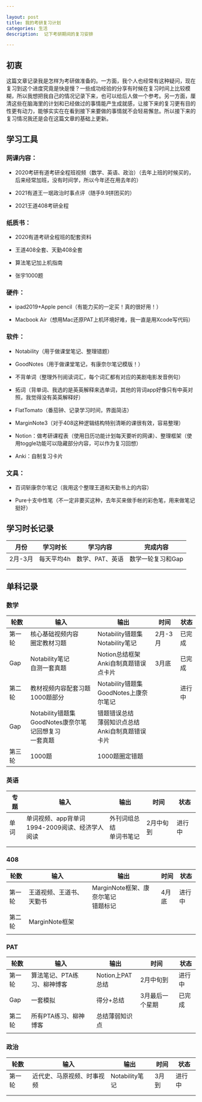 ```yaml
---

layout: post
title: 我的考研复习计划
categories: 生活
description:  记下考研期间的复习安排

---
```


## 初衷

这篇文章记录我是怎样为考研做准备的。一方面，我个人也经常有这种疑问，现在复习到这个进度究竟是快是慢？一些成功经验的分享有时候在复习时间上比较模糊，所以我想把我自己的情况记录下来，也可以给后人做一个参考。另一方面，厘清这些在脑海里的计划和已经做过的事情能产生成就感，让接下来的复习更有目的性更有动力，能够实实在在看到接下来要做的事情就不会轻易懈怠。所以接下来的复习情况我还是会在这篇文章的基础上更新。

## 学习工具

### 网课内容：

- 2020考研有道考研全程班视频（数学、英语、政治）（去年上班的时候买的，后来经常加班，没有时间学，所以今年还在用去年的）

- 2021有道王一珉政治时事点评（随手9.9拼团买的）

- 2021王道408考研全程

### 纸质书：

- 2020有道考研全程班的配套资料

- 王道408全套、天勤408全套


- 算法笔记加上机指南


- 张宇1000题


### 硬件：

- ipad2019+Apple pencil（有能力买的一定买！真的很好用！）


- Macbook Air（想用Mac还原PAT上机环境好难，我一直是用Xcode写代码）


### 软件：

- Notability（用于做课堂笔记、整理错题）


- GoodNotes（用于做课堂笔记，有康奈尔笔记模版！）


- 不背单词（整理外刊阅读词汇，每个词汇都有对应的美剧电影发音例句）


- 拓词（背单词、我选的是英英解释来选单词，其他的背词app好像只有中英对照，我觉得没有英英解释好）


- FlatTomato（番茄钟、记录学习时间，界面简洁）


- MarginNote3（对于408这种逻辑结构特别清晰的课很有效，容易整理）


- Notion：做考研课程表（使用日历功能计划每天要听的网课）、整理框架（使用toggle功能可以隐藏部分内容，可以作为复习回想）


- Anki：自制复习卡片


### 文具：

- 百词斩康奈尔笔记（我用这个整理王道和天勤书上的内容）


- Pure十支中性笔（不一定非要买这种，去年买来做手帐的彩色笔，用来做笔记挺好）


## 学习时长记录

| 月份    | 学习时长 | 学习内容        | 完成内容          |
| ------- | -------- | --------------- | ----------------- |
| 2月-3月 | 每天平均4h | 数学、PAT、英语   | 数学一轮复习和Gap   |
|         |          |                 |                   |
|         |          |                 |                   |

## 单科记录

### 数学

| 轮数   | 输入                                                         | 输出                                                       | 时间    | 状态   |
| ------ | ------------------------------------------------------------ | ---------------------------------------------------------- | ------- | ------ |
| 第一轮 | 核心基础视频内容<br />圈定教材习题                           | Notability错题集<br />Notability笔记                       | 2月-3月 | 已完成 |
| Gap    | Notability笔记<br />自测一套真题                             | Notion总结框架<br />Anki自制真题错误点卡片                 | 3月底   | 已完成 |
| 第二轮 | 教材视频内容配套习题<br />1000题部分                         | Notability错题集<br />GoodNotes上康奈尔笔记                 |         | 进行中 |
| Gap    | Notability错题集<br />GoodNotes康奈尔笔记回想复习<br />一套真题 | 错题错误总结<br />薄弱知识点总结<br />Anki自制真题错误卡片 |         |        |
| 第三轮 | 1000题                                                       | 1000题圈定错题                                             |         |        |

### 英语

| 专题 | 输入                                                 | 输出                         | 时间      | 状态   |
| ---- | ---------------------------------------------------- | ---------------------------- | --------- | ------ |
| 单词 | 单词视频、app背单词<br />1994-2009阅读、经济学人阅读 | 外刊词组总结<br />单词书笔记 | 2月中旬到 | 进行中 |
|      |                                                      |                              |           |        |
|      |                                                      |                              |           |        |

### 408

| 轮数   | 输入                     | 输出                                     | 时间  | 状态   |
| ------ | ------------------------ | ---------------------------------------- | ----- | ------ |
| 第一轮 | 王道视频、王道书、天勤书 | MarginNote框架、康奈尔笔记<br />错题标记 | 4月底 | 进行中 |
| 第二轮 | MarginNote框架           |                                          |       |        |
|        |                          |                                          |       |        |

### PAT

| 轮数   | 输入                        | 输出            | 时间            | 状态   |
| ------ | --------------------------- | --------------- | --------------- | ------ |
| 第一轮 | 算法笔记、PTA练习、柳神博客 | Notion上PAT总结 | 2月中旬到       | 进行中 |
| Gap    | 一套模拟                    | 得分+总结       | 3月最后一个星期 | 已完成 |
| 第二轮 | 所有PTA练习、柳神博客       | 总结薄弱知识点  |                 |        |
|        |                             |                 |                 |        |

### 政治

| 轮数   | 输入                       | 输出           | 时间  | 状态   |
| ------ | -------------------------- | -------------- | ----- | ------ |
| 第一轮 | 近代史、马原视频、时事视频 | Notability笔记 | 3月到 | 进行中 |
|        |                            |                |       |        |
|        |                            |                |       |        |

